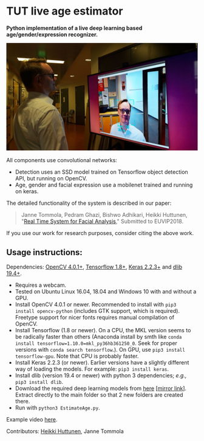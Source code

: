 # TUT live age estimator

**Python implementation of a live deep learning based age/gender/expression recognizer.**

![Image](doc/demo.jpg "demo")

All components use convolutional networks:

 * Detection uses an SSD model trained on Tensorflow object detection API, but running on OpenCV.
 * Age, gender and facial expression use a mobilenet trained and running on keras.
 
The detailed functionality of the system is described in our paper:

>Janne Tommola, Pedram Ghazi, Bishwo Adhikari, Heikki Huttunen, "[Real Time System for Facial Analysis](https://arxiv.org/abs/1809.05474)," Submitted to EUVIP2018.

If you use our work for research purposes, consider citing the above work.

## Usage instructions:


Dependencies: [OpenCV 4.0.1+](http://www.opencv.org/), [Tensorflow 1.8+](http://tensorflow.org), [Keras 2.2.3+](http://keras.io/) and [dlib 19.4+](http://dlib.net/).

  * Requires a webcam.
  * Tested on Ubuntu Linux 16.04, 18.04 and Windows 10 with and without a GPU.
  * Install OpenCV 4.0.1 or newer. Recommended to install with `pip3 install opencv-python` (includes GTK support, which is required). Freetype support for nicer fonts requires manual compilation of OpenCV.
  * Install Tensorflow (1.8 or newer). On a CPU, the MKL version seems to be radically faster than others (Anaconda install by smth like `conda install tensorflow=1.10.0=mkl_py36hb361250_0`. Seek for proper versions with `conda search tensorflow`.). On GPU, use `pip3 install tensorflow-gpu`. Note that CPU is probably faster.
  * Install Keras 2.2.3 (or newer). Earlier versions have a slightly different way of loading the models. For example: `pip3 install keras`.
  * Install dlib (version 19.4 or newer) with python 3 dependencies; _e.g.,_ `pip3 install dlib`.
  * Download the required deep learning models from [here](http://www.cs.tut.fi/~hehu/models.zip) [[mirror link](https://tutfi-my.sharepoint.com/:u:/g/personal/janne_tommola_tut_fi/EcrQbRgnsydApRFsmsUbPfABcEK0arXtCe796Bt1x7_U7g?e=fQJN7Z)]. Extract directly to the main folder so that 2 new folders are created there.
  * Run with `python3 EstimateAge.py`.


Example video [here](https://youtu.be/Kfe5hKNwrCU).

Contributors: [Heikki Huttunen](http://www.cs.tut.fi/~hehu/), Janne Tommola
